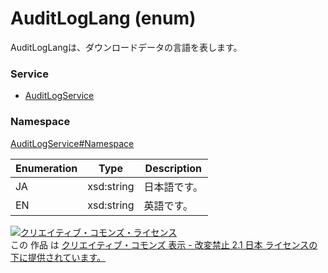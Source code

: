 # AuditLogLang (enum)
AuditLogLangは、ダウンロードデータの言語を表します。
 
### Service
+ [AuditLogService](../../services/AuditLogService.md)

### Namespace
[AuditLogService#Namespace](../../services/AuditLogService.md#namespace)
 
| Enumeration | Type | Description |
|---|---|---|
| JA | xsd:string | 日本語です。 |
| EN | xsd:string | 英語です。|
 
<a rel="license" href="http://creativecommons.org/licenses/by-nd/2.1/jp/">
<img alt="クリエイティブ・コモンズ・ライセンス"style="border-width:0"src="https://i.creativecommons.org/l/by-nd/2.1/jp/88x31.png" /></a><br />
この 作品 は <a rel="license" href="http://creativecommons.org/licenses/by-nd/2.1/jp/">クリエイティブ・コモンズ 表示 - 改変禁止 2.1 日本 ライセンスの下に提供されています。</a>
